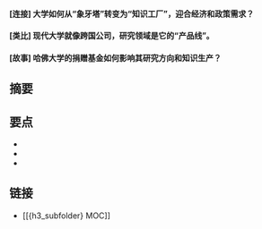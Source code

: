 #### [连接] 大学如何从“象牙塔”转变为“知识工厂”，迎合经济和政策需求？


#### [类比] 现代大学就像跨国公司，研究领域是它的“产品线”。


#### [故事] 哈佛大学的捐赠基金如何影响其研究方向和知识生产？


## 摘要


## 要点

- 
- 
- 

## 链接

- [[{h3_subfolder} MOC]]
